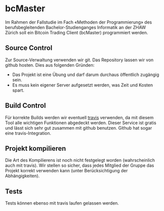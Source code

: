 bcMaster
========

Im Rahmen der Fallstudie im Fach «Methoden der Programmierung» des berufsbegleitenden
Bachelor-Studienganges Informatik an der ZHAW Zürich soll ein Bitcoin Trading Client
(bcMaster) programmiert werden.



Source Control
--------------

Zur Source-Verwaltung verwenden wir git. Das Repository lassen wir von github hosten.
Dies aus folgenden Gründen:

 * Das Projekt ist eine Übung und darf darum durchaus öffentlich zugängig sein.
 * Es muss kein eigener Server aufgesetzt werden, was Zeit und Kosten spart.



Build Control
-------------

Für korrekte Builds werden wir eventuell [travis](https://travis-ci.org/) verwenden,
da mit diesem Tool alle wichtigen Funktionen abgedeckt werden.
Dieser Service ist gratis und lässt sich sehr gut zusammen mit github benutzen. Github
hat sogar eine travis-Integration.



Projekt kompilieren
-------------------

Die Art des Kompilierens ist noch nicht festgelegt worden (wahrscheinlich auch mit travis).
Wir stellen so sicher, dass jedes Mitglied der Gruppe das Projekt korrekt verwenden kann
(unter Berücksichtigung der Abhängigkeiten).



Tests
-----

Tests können ebenso mit travis laufen gelassen werden.


